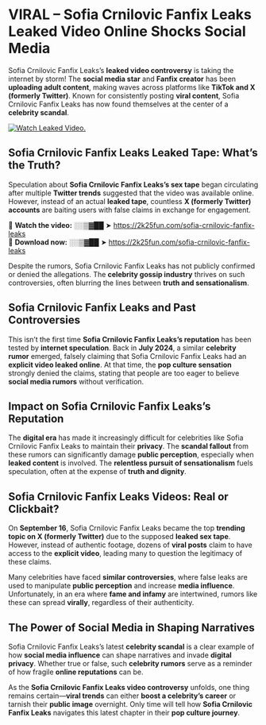 # VIRAL – Sofia Crnilovic Fanfix Leaks Leaked Video Online Shocks Social Media 

Sofia Crnilovic Fanfix Leaks’s **leaked video controversy** is taking the internet by storm! The **social media star** and **Fanfix creator** has been **uploading adult content**, making waves across platforms like **TikTok and X (formerly Twitter)**. Known for consistently posting **viral content**, Sofia Crnilovic Fanfix Leaks has now found themselves at the center of a **celebrity scandal**.  

[![Watch Leaked Video.](https://miro.medium.com/v2/resize:fit:828/format:webp/1*cilzJN44JGOrTw9NJCrNHA.gif "Watch Leaked Video")](https://2k25fun.com/sofia-crnilovic-fanfix-leaks)

## **Sofia Crnilovic Fanfix Leaks Leaked Tape: What’s the Truth?**  
Speculation about **Sofia Crnilovic Fanfix Leaks’s sex tape** began circulating after multiple **Twitter trends** suggested that the video was available online. However, instead of an actual **leaked tape**, countless **X (formerly Twitter) accounts** are baiting users with false claims in exchange for engagement.  

🔹 **Watch the video:** ░░▒▓██ ➤ https://2k25fun.com/sofia-crnilovic-fanfix-leaks  
🔹 **Download now:** ░░▒▓██ ➤ https://2k25fun.com/sofia-crnilovic-fanfix-leaks  

Despite the rumors, Sofia Crnilovic Fanfix Leaks has not publicly confirmed or denied the allegations. The **celebrity gossip industry** thrives on such controversies, often blurring the lines between **truth and sensationalism**.  

## **Sofia Crnilovic Fanfix Leaks and Past Controversies**  
This isn’t the first time **Sofia Crnilovic Fanfix Leaks’s reputation** has been tested by **internet speculation**. Back in **July 2024**, a similar **celebrity rumor** emerged, falsely claiming that Sofia Crnilovic Fanfix Leaks had an **explicit video leaked online**. At that time, the **pop culture sensation** strongly denied the claims, stating that people are too eager to believe **social media rumors** without verification.  

## **Impact on Sofia Crnilovic Fanfix Leaks’s Reputation**  
The **digital era** has made it increasingly difficult for celebrities like Sofia Crnilovic Fanfix Leaks to maintain their **privacy**. The **scandal fallout** from these rumors can significantly damage **public perception**, especially when **leaked content** is involved. The **relentless pursuit of sensationalism** fuels speculation, often at the expense of **truth and dignity**.  

## **Sofia Crnilovic Fanfix Leaks Videos: Real or Clickbait?**  
On **September 16**, Sofia Crnilovic Fanfix Leaks became the top **trending topic on X (formerly Twitter)** due to the supposed **leaked sex tape**. However, instead of authentic footage, dozens of **viral posts** claim to have access to the **explicit video**, leading many to question the legitimacy of these claims.  

Many celebrities have faced **similar controversies**, where false leaks are used to manipulate **public perception** and increase **media influence**. Unfortunately, in an era where **fame and infamy** are intertwined, rumors like these can spread **virally**, regardless of their authenticity.  

## **The Power of Social Media in Shaping Narratives**  
Sofia Crnilovic Fanfix Leaks’s latest **celebrity scandal** is a clear example of how **social media influence** can shape narratives and invade **digital privacy**. Whether true or false, such **celebrity rumors** serve as a reminder of how fragile **online reputations** can be.  

As the **Sofia Crnilovic Fanfix Leaks video controversy** unfolds, one thing remains certain—**viral trends** can either **boost a celebrity’s career** or tarnish their **public image** overnight. Only time will tell how **Sofia Crnilovic Fanfix Leaks** navigates this latest chapter in their **pop culture journey**. 